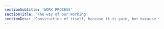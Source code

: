 ```yaml
---
sectionSubtitle: 'WORK PROCESS'
sectionTitle: 'The way of our Working'
sectionDesc: 'Construction of itself, because it is pain, but because some proper style design occur in toil and pain pleasure we have expert team'
---
```

